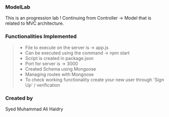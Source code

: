 ### ModelLab
This is an progression lab ! Continuing from Controller -> Model that is related to MVC architecture.

### Functionalities Implemented
> * File to execute on the server is -> app.js
> * Can be executed using the command -> npm start
> * Script is created in package.json
> * Port for server is -> 3000
> * Created Schema using Mongoose
> * Managing routes with Mongoose 
> * To check working functionality create your new user through 'Sign Up' / verification

### Created by
Syed Muhammad Ali Haidry
